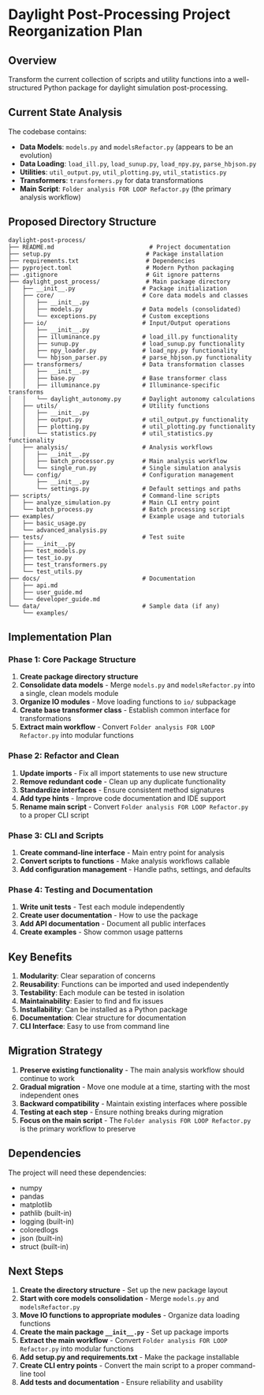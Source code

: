 # Daylight Post-Processing Project Reorganization Plan

## Overview
Transform the current collection of scripts and utility functions into a well-structured Python package for daylight simulation post-processing.

## Current State Analysis

The codebase contains:
- **Data Models**: `models.py` and `modelsRefactor.py` (appears to be an evolution)
- **Data Loading**: `load_ill.py`, `load_sunup.py`, `load_npy.py`, `parse_hbjson.py`
- **Utilities**: `util_output.py`, `util_plotting.py`, `util_statistics.py`
- **Transformers**: `transformers.py` for data transformations
- **Main Script**: `Folder analysis FOR LOOP Refactor.py` (the primary analysis workflow)

## Proposed Directory Structure

```
daylight-post-process/
├── README.md                           # Project documentation
├── setup.py                           # Package installation
├── requirements.txt                   # Dependencies
├── pyproject.toml                     # Modern Python packaging
├── .gitignore                         # Git ignore patterns
├── daylight_post_process/             # Main package directory
│   ├── __init__.py                   # Package initialization
│   ├── core/                         # Core data models and classes
│   │   ├── __init__.py
│   │   ├── models.py                 # Data models (consolidated)
│   │   └── exceptions.py             # Custom exceptions
│   ├── io/                           # Input/Output operations
│   │   ├── __init__.py
│   │   ├── illuminance.py            # load_ill.py functionality
│   │   ├── sunup.py                  # load_sunup.py functionality
│   │   ├── npy_loader.py             # load_npy.py functionality
│   │   └── hbjson_parser.py          # parse_hbjson.py functionality
│   ├── transformers/                 # Data transformation classes
│   │   ├── __init__.py
│   │   ├── base.py                   # Base transformer class
│   │   ├── illuminance.py            # Illuminance-specific transforms
│   │   └── daylight_autonomy.py      # Daylight autonomy calculations
│   ├── utils/                        # Utility functions
│   │   ├── __init__.py
│   │   ├── output.py                 # util_output.py functionality
│   │   ├── plotting.py               # util_plotting.py functionality
│   │   └── statistics.py             # util_statistics.py functionality
│   ├── analysis/                     # Analysis workflows
│   │   ├── __init__.py
│   │   ├── batch_processor.py        # Main analysis workflow
│   │   └── single_run.py             # Single simulation analysis
│   └── config/                       # Configuration management
│       ├── __init__.py
│       └── settings.py               # Default settings and paths
├── scripts/                          # Command-line scripts
│   ├── analyze_simulation.py         # Main CLI entry point
│   └── batch_process.py              # Batch processing script
├── examples/                         # Example usage and tutorials
│   ├── basic_usage.py
│   └── advanced_analysis.py
├── tests/                            # Test suite
│   ├── __init__.py
│   ├── test_models.py
│   ├── test_io.py
│   ├── test_transformers.py
│   └── test_utils.py
├── docs/                             # Documentation
│   ├── api.md
│   ├── user_guide.md
│   └── developer_guide.md
└── data/                             # Sample data (if any)
    └── examples/
```

## Implementation Plan

### Phase 1: Core Package Structure
1. **Create package directory structure**
2. **Consolidate data models** - Merge `models.py` and `modelsRefactor.py` into a single, clean models module
3. **Organize IO modules** - Move loading functions to `io/` subpackage
4. **Create base transformer class** - Establish common interface for transformations
5. **Extract main workflow** - Convert `Folder analysis FOR LOOP Refactor.py` into modular functions

### Phase 2: Refactor and Clean
1. **Update imports** - Fix all import statements to use new structure
2. **Remove redundant code** - Clean up any duplicate functionality
3. **Standardize interfaces** - Ensure consistent method signatures
4. **Add type hints** - Improve code documentation and IDE support
5. **Rename main script** - Convert `Folder analysis FOR LOOP Refactor.py` to a proper CLI script

### Phase 3: CLI and Scripts
1. **Create command-line interface** - Main entry point for analysis
2. **Convert scripts to functions** - Make analysis workflows callable
3. **Add configuration management** - Handle paths, settings, and defaults

### Phase 4: Testing and Documentation
1. **Write unit tests** - Test each module independently
2. **Create user documentation** - How to use the package
3. **Add API documentation** - Document all public interfaces
4. **Create examples** - Show common usage patterns

## Key Benefits

1. **Modularity**: Clear separation of concerns
2. **Reusability**: Functions can be imported and used independently
3. **Testability**: Each module can be tested in isolation
4. **Maintainability**: Easier to find and fix issues
5. **Installability**: Can be installed as a Python package
6. **Documentation**: Clear structure for documentation
7. **CLI Interface**: Easy to use from command line

## Migration Strategy

1. **Preserve existing functionality** - The main analysis workflow should continue to work
2. **Gradual migration** - Move one module at a time, starting with the most independent ones
3. **Backward compatibility** - Maintain existing interfaces where possible
4. **Testing at each step** - Ensure nothing breaks during migration
5. **Focus on the main script** - The `Folder analysis FOR LOOP Refactor.py` is the primary workflow to preserve

## Dependencies

The project will need these dependencies:
- numpy
- pandas
- matplotlib
- pathlib (built-in)
- logging (built-in)
- coloredlogs
- json (built-in)
- struct (built-in)

## Next Steps

1. **Create the directory structure** - Set up the new package layout
2. **Start with core models consolidation** - Merge `models.py` and `modelsRefactor.py`
3. **Move IO functions to appropriate modules** - Organize data loading functions
4. **Create the main package `__init__.py`** - Set up package imports
5. **Extract the main workflow** - Convert `Folder analysis FOR LOOP Refactor.py` into modular functions
6. **Add setup.py and requirements.txt** - Make the package installable
7. **Create CLI entry points** - Convert the main script to a proper command-line tool
8. **Add tests and documentation** - Ensure reliability and usability